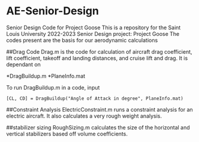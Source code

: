 # AE-Senior-Design
Senior Design Code for Project Goose
This is a repository for the Saint Louis University 2022-2023 Senior Design project: Project Goose
The codes present are the basis for our aerodynamic calculations

##Drag Code
Drag.m is the code for calculation of aircraft drag coefficient, lift coefficient, takeoff and landing distances, and cruise lift and drag.
It is dependant on

*DragBuildup.m
*PlaneInfo.mat

To run DragBuildup.m in a code, input 
```
[CL, CD] = DragBuildup("Angle of Attack in degree", PlaneInfo.mat)
```

##Constraint Analysis 
ElectricConstraint.m runs a constraint analysis for an electric aircraft. It also calculates a very rough weight analysis. 

##stabilizer sizing
RoughSizing.m calculates the size of the horizontal and vertical stabilizers based off volume coefficients.

